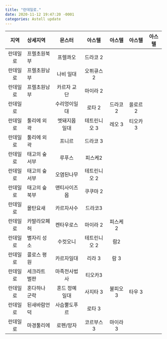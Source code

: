 ```yaml
---
title: "란데일로."
date: 2020-11-12 19:47:20 -0001
categories: Astell update
---
```




|지역|상세지역|몬스터|아스텔|아스텔|아스텔|아스텔|
|:---:|:---|:---:|:---:|:---:|:---:|:---:|
|란데일로|프렐초원북부|프렐콰오|드라코 2|
|란데일로|프렐초원남부|나비 일대|오퓌큐스 2|
|란데일로|프렐초원남부|카르자 교단|마이라 2|
|란데일로||수리엉이일대|로타 2|드라코 2|올로르 2|
|란데일로|툴리에 외곽|멧돼지몹 일대|테트린니오 3|레오 3|티오카 3|
|란데일로|툴리에 외곽|프니르|드라코 3||
|란데일로|태고의 숲 서부|루푸스|피스케2|
|란데일로|태고의 숲 서부|오염된나무|테트린니오 2|
|란데일로|태고의 숲 북부|맨티사이즈몹|쿠쿠마 2|
|란데일로|몰탄요새|카르자사수|드라코3|
|란데일로|카발라모폐허|켄타우로스|마이라 2|피스케 2|
|란데일로|별자리 성소|수컷오니|테트린니오 2| 람2|
|란데일로|콜로스 평원|카르자일대|리라 3|람 3|
|란데일로|세크라트 벌판|마족전사법사| 티오카3|
|란데일로|혼다하나 군락|혼드 정예 일대| 사지타 3|불피오 3|타우 3|
|란데일로|된새바람언덕|사슴뿔도푸르|로타 3|
|란데일로|마경툴리에|로펜/망자|코르부스 3| 마이라 3|
